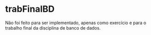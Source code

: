 # trabFinalBD
Não foi feito para ser implementado, apenas como exercício e para o trabalho final da disciplina de banco de dados.
